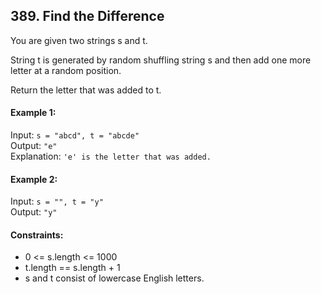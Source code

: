 ## 389. Find the Difference

You are given two strings s and t.

String t is generated by random shuffling string s and then add one more letter at a random position.

Return the letter that was added to t.

#### Example 1:

Input: `s = "abcd", t = "abcde"`<br>
Output: `"e"`<br>
Explanation: `'e' is the letter that was added.`

#### Example 2:

Input: `s = "", t = "y"`<br>
Output: `"y"`

#### Constraints:

- 0 <= s.length <= 1000
- t.length == s.length + 1
- s and t consist of lowercase English letters.
